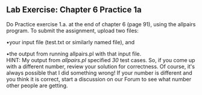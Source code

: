 Lab Exercise: Chapter 6 Practice 1a
-----------------------------------------


Do Practice exercise 1.a. at the end of chapter 6 (page 91), using the allpairs program. To submit the assignment, upload two files:   

•your input file (test.txt or similarly named file), and  

•the output from running allpairs.pl with that input file.  
HINT: My output from *allpairs.pl* specified *30* test cases. So, if you come up with a different number, review your solution for correctness. Of course, it's always possible that I did something wrong! If your number is different and you think it is correct, start a discussion on our Forum to see what number other people are getting.

